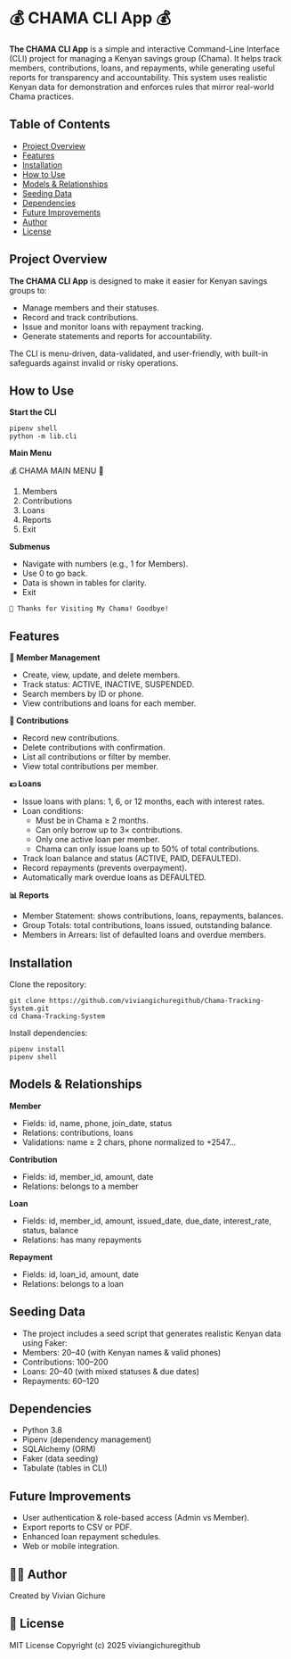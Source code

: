 # 💰 CHAMA CLI App 💰

**The CHAMA CLI App** is a simple and interactive Command-Line Interface (CLI) project for managing a Kenyan savings group (Chama).
It helps track members, contributions, loans, and repayments, while generating useful reports for transparency and accountability.
This system uses realistic Kenyan data for demonstration and enforces rules that mirror real-world Chama practices.

## Table of Contents
- [Project Overview](#project-overview)  
- [Features](#features)  
- [Installation](#installation)  
- [How to Use](#how-to-use)  
- [Models & Relationships](#models--relationships)  
- [Seeding Data](#seeding-data)  
- [Dependencies](#dependencies)  
- [Future Improvements](#future-improvements)  
- [Author](#author)  
- [License](#license)

## Project Overview

**The CHAMA CLI App** is designed to make it easier for Kenyan savings groups to:
- Manage members and their statuses.
- Record and track contributions.
- Issue and monitor loans with repayment tracking.
- Generate statements and reports for accountability.

The CLI is menu-driven, data-validated, and user-friendly, with built-in safeguards against invalid or risky operations.

## How to Use

**Start the CLI**
```
pipenv shell
python -m lib.cli
```
**Main Menu**

💰 CHAMA MAIN MENU 💸
1. Members
2. Contributions
3. Loans
4. Reports
0. Exit

**Submenus**

- Navigate with numbers (e.g., 1 for Members).
- Use 0 to go back.
- Data is shown in tables for clarity.
- Exit
```
👋 Thanks for Visiting My Chama! Goodbye!
```

## Features
**👥 Member Management**

- Create, view, update, and delete members.
- Track status: ACTIVE, INACTIVE, SUSPENDED.
- Search members by ID or phone.
- View contributions and loans for each member.

**💸 Contributions**

- Record new contributions.
- Delete contributions with confirmation.
- List all contributions or filter by member.
- View total contributions per member.

**💵 Loans**

- Issue loans with plans: 1, 6, or 12 months, each with interest rates.
- Loan conditions:
    - Must be in Chama ≥ 2 months.
    - Can only borrow up to 3× contributions.
    - Only one active loan per member.
    - Chama can only issue loans up to 50% of total contributions.
- Track loan balance and status (ACTIVE, PAID, DEFAULTED).
- Record repayments (prevents overpayment).
- Automatically mark overdue loans as DEFAULTED.

**📊 Reports**

- Member Statement: shows contributions, loans, repayments, balances.
- Group Totals: total contributions, loans issued, outstanding balance.
- Members in Arrears: list of defaulted loans and overdue members.

## Installation

Clone the repository:
```
git clone https://github.com/viviangichuregithub/Chama-Tracking-System.git
cd Chama-Tracking-System
```
Install dependencies:
```
pipenv install
pipenv shell
```
## Models & Relationships
**Member**
- Fields: id, name, phone, join_date, status
- Relations: contributions, loans
- Validations: name ≥ 2 chars, phone normalized to +2547…

**Contribution**
- Fields: id, member_id, amount, date
- Relations: belongs to a member

**Loan**
- Fields: id, member_id, amount, issued_date, due_date, interest_rate, status, balance
- Relations: has many repayments

**Repayment**
- Fields: id, loan_id, amount, date
- Relations: belongs to a loan

## Seeding Data
- The project includes a seed script that generates realistic Kenyan data using Faker:
- Members: 20–40 (with Kenyan names & valid phones)
- Contributions: 100–200
- Loans: 20–40 (with mixed statuses & due dates)
- Repayments: 60–120

## Dependencies
- Python 3.8
- Pipenv (dependency management)
- SQLAlchemy (ORM)
- Faker (data seeding)
- Tabulate (tables in CLI)

## Future Improvements
- User authentication & role-based access (Admin vs Member).
- Export reports to CSV or PDF.
- Enhanced loan repayment schedules.
- Web or mobile integration.

## 👨‍💻 Author

Created by Vivian Gichure

## 📄 License

MIT License
Copyright (c) 2025 viviangichuregithub

